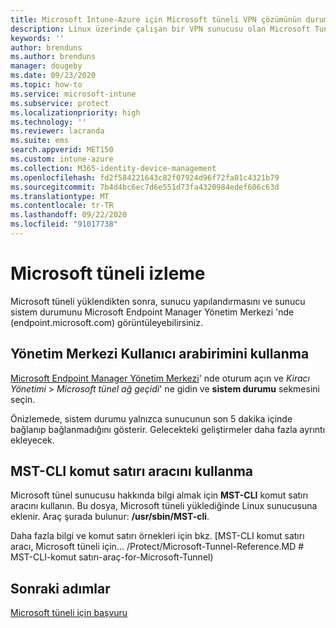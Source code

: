 ```yaml
---
title: Microsoft Intune-Azure için Microsoft tüneli VPN çözümünün durumunu izleyin | Microsoft Docs
description: Linux üzerinde çalışan bir VPN sunucusu olan Microsoft Tunnel Gateway 'in durumunu izleyin. Intune ile yönettiğiniz bulut tabanlı cihazlar, Microsoft tüneli ile şirket içi altyapınızla iletişime geçebilirler.
keywords: ''
author: brenduns
ms.author: brenduns
manager: dougeby
ms.date: 09/23/2020
ms.topic: how-to
ms.service: microsoft-intune
ms.subservice: protect
ms.localizationpriority: high
ms.technology: ''
ms.reviewer: lacranda
ms.suite: ems
search.appverid: MET150
ms.custom: intune-azure
ms.collection: M365-identity-device-management
ms.openlocfilehash: fd2f584221643c82f07924d96f72fa01c4321b79
ms.sourcegitcommit: 7b4d4bc6ec7d6e551d73fa4320984edef606c63d
ms.translationtype: MT
ms.contentlocale: tr-TR
ms.lasthandoff: 09/22/2020
ms.locfileid: "91017738"
---
```

# <a name="monitor-microsoft-tunnel"></a>Microsoft tüneli izleme

Microsoft tüneli yüklendikten sonra, sunucu yapılandırmasını ve sunucu sistem durumunu Microsoft Endpoint Manager Yönetim Merkezi 'nde (endpoint.microsoft.com) görüntüleyebilirsiniz.  

## <a name="use-the-admin-center-ui"></a>Yönetim Merkezi Kullanıcı arabirimini kullanma

[Microsoft Endpoint Manager Yönetim Merkezi](https://go.microsoft.com/fwlink/?linkid=2109431)' nde oturum açın ve *Kiracı Yönetimi*  >  *Microsoft tünel ağ geçidi*' ne gidin ve **sistem durumu** sekmesini seçin.

Önizlemede, sistem durumu yalnızca sunucunun son 5 dakika içinde bağlanıp bağlanmadığını gösterir.  Gelecekteki geliştirmeler daha fazla ayrıntı ekleyecek.

## <a name="use-mst-cli-command-line-tool"></a>MST-CLI komut satırı aracını kullanma

Microsoft tünel sunucusu hakkında bilgi almak için **MST-CLI** komut satırı aracını kullanın. Bu dosya, Microsoft tüneli yüklediğinde Linux sunucusuna eklenir. Araç şurada bulunur: **/usr/sbin/MST-cli**.

Daha fazla bilgi ve komut satırı örnekleri için bkz. [MST-CLI komut satırı aracı, Microsoft tüneli için... /Protect/Microsoft-Tunnel-Reference.MD # MST-CLI-komut satırı-araç-for-Microsoft-Tunnel)

## <a name="next-steps"></a>Sonraki adımlar

[Microsoft tüneli için başvuru](../protect/microsoft-tunnel-reference.md)
